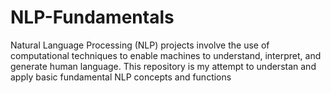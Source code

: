 # NLP-Fundamentals
 Natural Language Processing (NLP) projects involve the use of computational techniques to enable machines to understand, interpret, and generate human language. This repository is my attempt to understan and apply basic fundamental NLP concepts and functions
